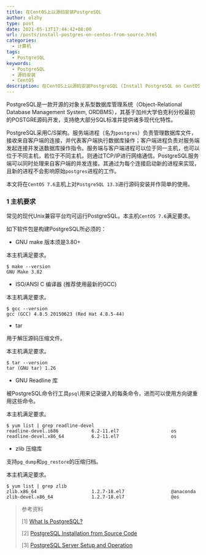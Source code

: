 ```yaml
---
title: 在CentOS上以源码安装PostgreSQL
author: olzhy
type: post
date: 2021-05-13T17:44:42+08:00
url: /posts/install-postgres-on-centos-from-source.html
categories:
  - 计算机
tags:
  - PostgreSQL
keywords:
  - PostgreSQL
  - 源码安装
  - CentOS
description: 在CentOS上以源码安装PostgreSQL (Install PostgreSQL on CentOS from Source)
---
```

PostgreSQL是一款开源的对象关系型数据库管理系统（Object-Relational Database Management System, ORDBMS），其基于加州大学伯克利分校最初的POSTGRE源码开发，支持绝大部分SQL标准并提供诸多现代化特性。

PostgreSQL采用C/S架构。服务端进程（名为`postgres`）负责管理数据库文件，接收来自客户端的连接，并代表客户端执行数据库操作；客户端进程负责对服务端发起连接并发送数据库操作指令。服务端与客户端进程可以位于同一主机，也可以位于不同主机，若位于不同主机，则通过TCP/IP进行网络通信。PostgreSQL服务端可以同时处理来自客户端的并发连接。其通过为每个连接启动新的进程来实现，且新的进程不会影响原始`postgres`进程的工作。

本文将在`CentOS 7.6`主机上对`PostgreSQL 13.3`进行源码安装并作简单的使用。

### 1 主机要求

常见的现代Unix兼容平台均可运行PostgreSQL。本主机`CentOS 7.6`满足要求。

如下软件包是构建PostgreSQL所必须的：

- GNU make 版本须是3.80+

本主机满足要求。

```shell
$ make --version
GNU Make 3.82
```

- ISO/ANSI C 编译器 (推荐使用最新的GCC)

本主机满足要求。

```shell
$ gcc --version
gcc (GCC) 4.8.5 20150623 (Red Hat 4.8.5-44)
```

- tar

用于解压源码压缩文件。

本主机满足要求。

```shell
$ tar --version
tar (GNU tar) 1.26
```

- GNU Readline 库

被PostgreSQL命令行工具`psql`用来记录键入的每条命令，进而可以使用方向键重用这些命令。

本主机满足要求。

```shell
$ yum list | grep readline-devel
readline-devel.i686            6.2-11.el7                   os       
readline-devel.x86_64          6.2-11.el7                   os
```

- zlib 压缩库

支持`pg_dump`和`pg_restore`的压缩归档。

本主机满足要求。

```shell
$ yum list | grep zlib
zlib.x86_64                    1.2.7-18.el7                 @anaconda
zlib-devel.x86_64              1.2.7-18.el7                 @os
```


> 参考资料
>
> [1] [What Is PostgreSQL?](https://www.postgresql.org/docs/current/intro-whatis.html)
>
> [2] [PostgreSQL Installation from Source Code](https://www.postgresql.org/docs/current/installation.html)
>
> [3] [PostgreSQL Server Setup and Operation](hhttps://www.postgresql.org/docs/current/runtime.html)